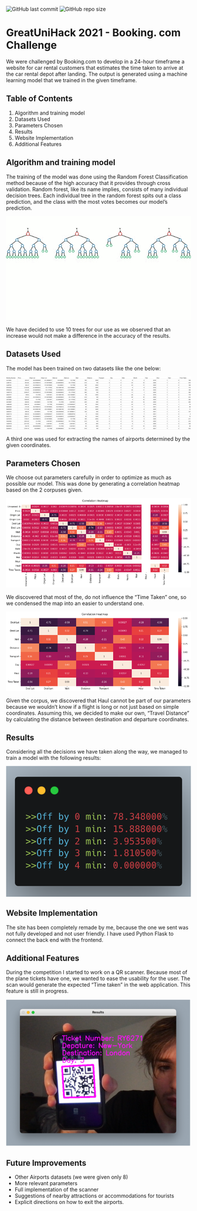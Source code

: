 ![GitHub last commit](https://img.shields.io/github/last-commit/StephanoGit/UniHack-2021) ![GitHub repo size](https://img.shields.io/github/repo-size/StephanoGit/UniHack-2021)
# GreatUniHack 2021 - Booking. com Challenge 

We were challenged by Booking.com to develop in a 24-hour timeframe a website for car rental customers that estimates the time taken to arrive at the car rental depot after landing. The output is generated using a machine learning model that we trained in the given timeframe.


## Table of Contents
1. Algorithm and training model
2. Datasets Used
3. Parameters Chosen
4. Results
5. Website Implementation
6. Additional Features


## Algorithm and training model
The training of the model was done using the Random Forest Classification method because of the high accuracy that it provides through cross validation. 
Random forest, like its name implies, consists of many individual decision trees. Each individual tree in the random forest spits out a class prediction, and the class with the most votes becomes our model’s prediction.

![RFC](https://github.com/StephanoGit/UniHack-2021/blob/master/other%20files/rfc.gif)

We have decided to use 10 trees for our use as we observed that an increase would not make a difference in the accuracy of the results.

## Datasets Used
The model has been trained on two datasets like the one below:

![Corpus](https://github.com/StephanoGit/UniHack-2021/blob/master/other%20files/corpus.png)

A third one was used for extracting the names of airports determined by the given coordinates.

## Parameters Chosen
We choose out parameters carefully in order to optimize as much as possible our model. This was done by generating a correlation heatmap based on the 2 corpuses given.

![HeatmapLarge](https://github.com/StephanoGit/UniHack-2021/blob/master/other%20files/heatmap_large.png)

We discovered that most of the, do not influence the “Time Taken” one, so we condensed the map into an easier to understand one.

![HeatmapSmall](https://github.com/StephanoGit/UniHack-2021/blob/master/other%20files/heatmap_small.png)

Given the corpus, we discovered that Haul cannot be part of our parameters because we wouldn’t know if a flight is long or not just based on simple coordinates. Assuming this, we decided to make our own, “Travel Distance” by calculating the distance between destination and departure coordinates.

## Results
Considering all the decisions we have taken along the way, we managed to train a model with the following results:

![Results](https://github.com/StephanoGit/UniHack-2021/blob/master/other%20files/results.png)

## Website Implementation
The site has been completely remade by me, because the one we sent was not fully developed and not user friendly. I have used Python Flask to connect the back end with the frontend.

## Additional Features
During the competition I started to work on a QR scanner. Because most of the plane tickets have one, we wanted to ease the usability for the user. The scan would generate the expected “Time taken” in the web application. This feature is still in progress.

![QRscanner](https://github.com/StephanoGit/UniHack-2021/blob/master/other%20files/scanner_demonstration.png)

## Future Improvements
-	Other Airports datasets (we were given only 8)
-	More relevant parameters
-	Full implementation of the scanner
-	Suggestions of nearby attractions or accommodations for tourists
-	Explicit directions on how to exit the airports.




